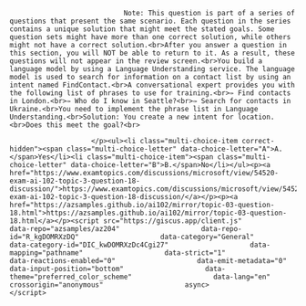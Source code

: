 <p class="card-text">
							
								Note: This question is part of a series of questions that present the same scenario. Each question in the series contains a unique solution that might meet the stated goals. Some question sets might have more than one correct solution, while others might not have a correct solution.<br>After you answer a question in this section, you will NOT be able to return to it. As a result, these questions will not appear in the review screen.<br>You build a language model by using a Language Understanding service. The language model is used to search for information on a contact list by using an intent named FindContact.<br>A conversational expert provides you with the following list of phrases to use for training.<br>✑ Find contacts in London.<br>✑ Who do I know in Seattle?<br>✑ Search for contacts in Ukraine.<br>You need to implement the phrase list in Language Understanding.<br>Solution: You create a new intent for location.<br>Does this meet the goal?<br>
							
						</p><ul><li class="multi-choice-item correct-hidden"><span class="multi-choice-letter" data-choice-letter="A">A.</span>Yes</li><li class="multi-choice-item"><span class="multi-choice-letter" data-choice-letter="B">B.</span>No</li></ul><p><a href="https://www.examtopics.com/discussions/microsoft/view/54520-exam-ai-102-topic-3-question-18-discussion/">https://www.examtopics.com/discussions/microsoft/view/54520-exam-ai-102-topic-3-question-18-discussion/</a></p><p><a href="https://azsamples.github.io/ai102/mirror/topic-03-question-18.html">https://azsamples.github.io/ai102/mirror/topic-03-question-18.html</a></p><script src="https://giscus.app/client.js"                    data-repo="azsamples/az204"                    data-repo-id="R_kgDOMRXzDQ"                    data-category="General"                    data-category-id="DIC_kwDOMRXzDc4Cgi27"                    data-mapping="pathname"                    data-strict="1"                    data-reactions-enabled="0"                    data-emit-metadata="0"                    data-input-position="bottom"                    data-theme="preferred_color_scheme"                    data-lang="en"                    crossorigin="anonymous"                    async>                    </script>